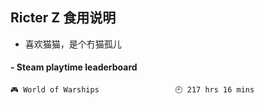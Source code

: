 ## Ricter Z 食用说明
- 喜欢猫猫，是个冇猫孤儿

<!-- steam-box start -->
#### - Steam playtime leaderboard
```text
🎮 World of Warships                 🕘 217 hrs 16 mins
```
<!-- Powered by https://github.com/YouEclipse/steam-box . -->
<!-- steam-box end -->
